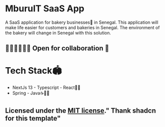 # MburuIT SaaS App 
A SaaS application for bakery businesses🥐 in Senegal. This application will make life easier for customers and bakeries in Senegal. The environment of the bakery will change in Senegal with this solution.
## 👨🏾‍💻👨🏾‍💻 Open for collaboration 📨

# Tech Stack🏟️
 - NextJs 13 - Typescript - React👀✨ 
 - Spring - Java☕😮‍💨
 

##  Licensed under the [MIT license](https://github.com/shadcn/ui/blob/main/LICENSE.md)." Thank shadcn for this template"